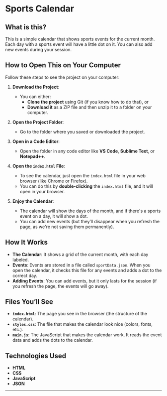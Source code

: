 # Sports Calendar

## What is this?

This is a simple calendar that shows sports events for the current month. Each day with a sports event will have a little dot on it. You can also add new events during your session.

## How to Open This on Your Computer

Follow these steps to see the project on your computer:

1. **Download the Project**:

   - You can either:
     - **Clone the project** using Git (if you know how to do that), or
     - **Download it** as a ZIP file and then unzip it to a folder on your computer.

2. **Open the Project Folder**:

   - Go to the folder where you saved or downloaded the project.

3. **Open in a Code Editor**:

   - Open the folder in any code editor like **VS Code**, **Sublime Text**, or **Notepad++**.

4. **Open the `index.html` File**:

   - To see the calendar, just open the `index.html` file in your web browser (like Chrome or Firefox).
   - You can do this by **double-clicking** the `index.html` file, and it will open in your browser.

5. **Enjoy the Calendar**:
   - The calendar will show the days of the month, and if there's a sports event on a day, it will show a dot.
   - You can add new events (but they’ll disappear when you refresh the page, as we're not saving them permanently).

## How It Works

- **The Calendar**: It shows a grid of the current month, with each day labeled.
- **Events**: Events are stored in a file called `sportData.json`. When you open the calendar, it checks this file for any events and adds a dot to the correct day.
- **Adding Events**: You can add events, but it only lasts for the session (if you refresh the page, the events will go away).

## Files You’ll See

- **`index.html`**: The page you see in the browser (the structure of the calendar).
- **`styles.css`**: The file that makes the calendar look nice (colors, fonts, etc.).
- **`main.js`**: The JavaScript that makes the calendar work. It reads the event data and adds the dots to the calendar.

## Technologies Used

- **HTML**
- **CSS**
- **JavaScript**
- **JSON**

---
